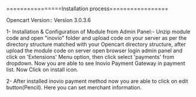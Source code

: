================Installation process=================

Opencart Version:: Version 3.0.3.6

1- Installation & Configuration of Module from Admin Panel:- Unzip module code and open "inovio" folder and upload code on your server as per the directory structure matched with your Opencart directory structure, after upload the module code on server open browser login admin panel and click on 'Extensions' Menu option, then click select 'payments' from dropdown. Now you are able to see Inovio Payment Gateway in payment list. Now Click on install icon.

2- After installed inovio payment method now you are able to click on edit button(Pencil). Here you can set merchant information.